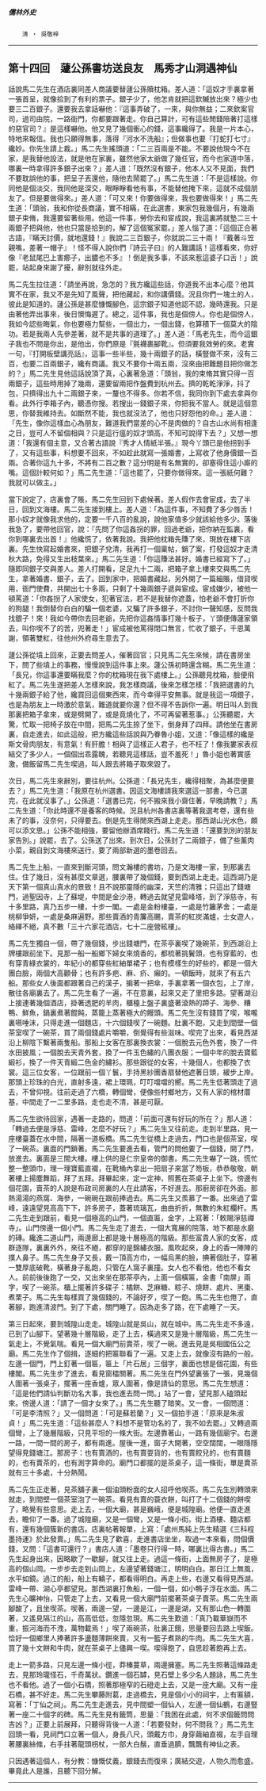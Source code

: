 

##### 儒林外史
　　`清 ‧ 吳敬梓`

* * *

## 第十四回　蘧公孫書坊送良友　馬秀才山洞遇神仙

話說馬二先生在酒店裏同差人商議要替蘧公孫贖枕箱。差人道：「這奴才手裏拿著一張首呈，就像拾到了有利的票子。銀子少了，他怎肯就把這欽贓放出來？極少也要三二百銀子。還要我去拿話嚇他：『這事弄破了，一來，與你無益；二來欽案官司，過司由院，一路衙門，你都要跟著走。你自己算計，可有這些閒錢陪著打這樣的惡官司？』是這樣嚇他。他又見了幾個衝心的錢，這事纔得了。我是一片本心，特地來報信。我也只願得無事，落得『河水不洗船』；但做事也要『打蛇打七寸』纔妙。你先生請上裁。」馬二先生搖頭道：「二三百兩是不能。不要說他現今不在家，是我替他設法，就是他在家裏，雖然他家太爺做了幾任官，而今也家道中落，哪裏一時拿得許多銀子出來？」差人道：「既然沒有銀子，他本人又不見面，我們不要耽誤他的事，把呈子丟還他，隨他去鬧罷了。」馬二先生道：「不是這樣說。你同他是個淡交，我同他是深交，眼睜睜看他有事，不能替他掩下來，這就不成個朋友了。但是要做得來。」差人道：「可又來！你要做得來，我也要做得來！」馬二先生道：「頭翁，我和你從長商議，實不相瞞，在此選書，東家包我幾個月，有幾兩銀子束脩，我還要留著些用。他這一件事，勞你去和宦成說，我這裏將就墊二三十兩銀子把與他，他也只當是拾到的，解了這個冤家罷。」差人惱了道：「這個正合著古語，『瞞天討價，就地還錢！』我說二三百銀子，你就說二三十兩！『戴著斗笠親嘴，差著一帽子』！怪不得人說你們『詩云子曰』的人難講話！這樣看來，你好像『老鼠尾巴上害癤子，出膿也不多』！倒是我多事，不該來惹這婆子口舌！」說罷，站起身來謝了擾，辭別就往外走。

馬二先生拉住道：「請坐再說，急怎的？我方纔這些話，你道我不出本心麼？他其實不在家，我又不是先知了風聲，把他藏起，和你講價錢。況且你們一塊土的人，彼此是知道的。蘧公孫是甚麼慷慨腳色，這宗銀子知道他認不認，幾時還我。只是由著他弄出事來，後日懊悔遲了。總之，這件事，我也是個傍人。你也是個傍人，我如今認些晦氣，你也要極力幫些，一個出力，一個出錢，也算積下一個莫大的陰功。若是我兩人先參差著，就不是共事的道理了。」差人道：「馬老先生，而今這銀子我也不問是你出，是他出，你們原是『氈襪裹腳靴』。但須要我效勞的來。老實一句，『打開板壁講亮話』，這事一些半些，幾十兩銀子的話，橫豎做不來，沒有三百，也要二百兩銀子，纔有商議。我又不要你十兩五兩，沒來由把難題目把你做怎的？」馬二先生見他這話說頂了真，心裏著急道：「頭翁，我的束脩其實只得一百兩銀子，這些時用掉了幾兩，還要留兩把作盤費到杭州去。擠的乾乾淨淨，抖了包，只擠得出九十二兩銀子來，一釐也不得多。你若不信，我同你到下處去拿與你看。此外行李箱子內，聽憑你搜。若搜出一錢銀子來，你把我不當人。就是這個意思，你替我維持去。如斷然不能，我也就沒法了，他也只好怨他的命。」差人道：「先生，像你這樣血心為朋友，難道我們當差的心不是肉做的？自古山水尚有相逢之日，豈可人不留個相與？只是這行瘟的奴才頭高，不知可說得下去？」又想一想道：「我還有個主意，又合著古語說『秀才人情紙半張。』現今丫頭已是他拐到手了，又有這些事，料想要不回來，不如趁此就寫一張婚書，上寫收了他身價銀一百兩。合著你這九十多，不將有二百之數？這分明是有名無實的，卻塞得住這小廝的嘴。這個計較何如？」馬二先生道：「這也罷了，只要你做得來。這一張紙何難？我就可以做主。」

當下說定了，店裏會了賬，馬二先生回到下處候著。差人假作去會宦成，去了半日，回到文海樓。馬二先生接到樓上。差人道：「為這件事，不知費了多少唇舌！那小奴才就像我求他的，定要一千八百的亂說，說他家值多少就該給他多少。落後我急了，要帶他回官，說：『先問了你這姦拐的罪，回過老爺，把你納在監裏，看你到哪裏去出首！』他纔慌了，依著我說。我把他枕箱先賺了來，現放在樓下店裏。先生快寫起婚書來，把銀子兌清，我再打一個稟帖，銷了案，打發這奴才走清秋大路，免得又生出枝葉來。」馬二先生道：「你這賺法甚好。婚書已經寫下了。」隨即同銀子交與差人。差人打開看，足足九十二兩，把箱子拿上樓來交與馬二先生，拿著婚書、銀子，去了。回到家中，把婚書藏起，另外開了一篇細賬，借貸喫用，衙門使費，共開出七十多兩，只剩了十幾兩銀子遞與宦成。宦成嫌少，被他一頓罵道：「你姦拐了人家使女，犯著官法，若不是我替你遮蓋，怕老爺不會打折你的狗腿！我倒替你白白的騙一個老婆，又騙了許多銀子，不討你一聲知感，反問我找銀子！來！我如今帶你去回老爺，先把你這姦情事打幾十板子，丫頭便傳蘧家領去，叫你喫不了的苦，兜著走！」宦成被他罵得閉口無言，忙收了銀子，千恩萬謝，領著雙紅，往他州外府尋生意去了。

蘧公孫從墳上回來，正要去問差人，催著回官；只見馬二先生來候，請在書房坐下，問了些墳上的事務，慢慢說到這件事上來。蘧公孫初時還含糊。馬二先生道：「長兄，你這事還要瞞我麼？你的枕箱現在我下處樓上。」公孫聽見枕箱，臉便飛紅了。馬二先生遂把差人怎樣來說，我怎樣商議，後來怎樣怎樣：「我把選書的九十幾兩銀子給了他，纔買回這個東西來，而今幸得平安無事。就是我這一項銀子，也是為朋友上一時激於意氣，難道就要你還？但不得不告訴你一遍。明日叫人到我那裏把箱子拿來，或是劈開了，或是竟燒化了，不可再留著惹事。」公孫聽罷，大驚，忙取一把椅子放在中間，把馬二先生捺了坐下，倒身拜了四拜。請他坐在書房裏，自走進去，如此這般，把方纔這些話說與乃眷魯小姐，又道：「像這樣的纔是斯文骨肉朋友，有意氣！有肝膽！相與了這樣正人君子，也不枉了！像我婁家表叔結交了多少人，一個個出乖露醜，若聽見這樣話，豈不羞死！」魯小姐也著實感激，備飯留馬二先生喫過，叫人跟去將箱子取來毀了。

次日，馬二先生來辭別，要往杭州。公孫道：「長兄先生，纔得相聚，為甚麼便要去？」馬二先生道：「我原在杭州選書。因這文海樓請我來選這一部書，今已選完，在此就沒事了。」公孫道：「選書已完，何不搬來我小齋住著，早晚請教？」馬二先生道：「你此時還不是養客的時候。況且杭州各書店裏等著我選考卷，還有些未了的事，沒奈何，只得要去。倒是先生得閒來西湖上走走。那西湖山光水色，頗可以添文思。」公孫不能相強，要留他辦酒席餞行。馬二先生道：「還要到別的朋友家告別。」說罷，去了。公孫送了出來。到次日，公孫封了二兩銀子，備了些薰肉小菜，親自到文海樓來送行，要了兩部新選的墨卷回去。

馬二先生上船，一直來到斷河頭，問文瀚樓的書坊，乃是文海樓一家，到那裏去住。住了幾日，沒有甚麼文章選，腰裏帶了幾個錢，要到西湖上走走。這西湖乃是天下第一個真山真水的景致！且不說那靈隱的幽深，天竺的清雅；只這出了錢塘門，過聖因寺，上了蘇堤，中間是金沙港，轉過去就望見雷峰塔，到了淨慈寺，有十多里路，真乃五步一樓，十步一閣。一處是金粉樓臺，一處是竹籬茅舍；一處是桃柳爭妍，一處是桑麻遍野。那些賣酒的青簾高颺，賣茶的紅炭滿爐，士女遊人，絡繹不絕，真不數「三十六家花酒店，七十二座營絃樓」。

馬二先生獨自一個，帶了幾個錢，步出錢塘門，在茶亭裏喫了幾碗茶，到西湖沿上牌樓跟前坐下。見那一船一船鄉下婦女來燒香的，都梳著挑鬢頭，也有穿藍的，也有穿青綠衣裳的，年紀小的都穿些紅紬單裙子；也有模樣生的好些的，都是一個大團白臉，兩個大高顴骨；也有許多疤、麻、疥、癩的。一頓飯時，就來了有五六船。那些女人後面都跟著自己的漢子，掮著一把傘，手裏拿著一個衣包，上了岸，散往各廟裏去了。馬二先生看了一遍，不在意裏，起來又走了里把多路。望著湖沿上接連著幾個酒店，掛著透肥的羊肉，櫃檯上盤子裏盛著滾熱的蹄子、海參、糟鴨、鮮魚，鍋裏煮著餛飩，蒸籠上蒸著極大的饅頭。馬二先生沒有錢買了喫，喉嚨裏嚥唾沫，只得走進一個麵店，十六個錢喫了一碗麵。肚裏不飽，又走到間壁一個茶室喫了一碗茶，買了兩個錢處片嚼嚼，倒覺得有些滋味。喫完了出來，看見西湖沿上柳陰下繫著兩隻船。那船上女客在那裏換衣裳：一個脫去元色外套，換了一件水田披風；一個脫去天青外套，換了一件玉色繡的八團衣服；一個中年的脫去寶藍緞衫，換了一件天青緞二色金的繡衫。那些跟從的女客，十幾個人，也都換了衣裳。這三位女客，一位跟前一個丫鬟，手持黑紗團香扇替他遮著日頭，緩步上岸。那頭上珍珠的白光，直射多遠，裙上環珮，叮叮噹噹的嚮。馬二先生低著頭走了過去，不曾仰視。往前走過了六橋，轉個彎，便像些村鄉地方，又有人家的棺材厝基，中間走了一二里多路，走也走不清，甚是可厭。

馬二先生欲待回家，遇著一走路的，問道：「前面可還有好玩的所在？」那人道：「轉過去便是淨慈、雷峰，怎麼不好玩？」馬二先生又往前走。走到半里路，見一座樓臺蓋在水中間，隔著一道板橋。馬二先生從橋上走過去，門口也是個茶室，喫了一碗茶。裏面的門鎖著。馬二先生要進去看，管門的問他要了一個錢，開了門，放進去。裏面是三間大樓。樓上供的是仁宗皇帝的御書。馬二先生嚇了一跳，慌忙整一整頭巾，理一理寶藍直裰，在靴桶內拿出一把扇子來當了笏板，恭恭敬敬，朝著樓上揚塵舞蹈，拜了五拜。拜畢起來，定一定神，照舊在茶桌子上坐下。傍邊有個花園，賣茶的人說是布政司房裏的人在此請客，不好進去。那廚房卻在外面。那熱湯湯的燕窩、海參，一碗碗在跟前捧過去。馬二先生又羨慕了一番。出來過了雷峰，遠遠望見高高下下，許多房子，蓋著琉璃瓦，曲曲折折，無數的朱紅欄杆。馬二先生走到跟前，看見一個極高的山門，一個直匾，金字，上寫著：「敕賜淨慈禪寺」。山門傍邊一個小門。馬二先生走了進去，一個大寬展的院落，地下都是水磨的磚。纔進二道山門，兩邊廊上都是幾十層極高的階級。那些富貴人家的女客，成群逐隊，裏裏外外，來往不絕，都穿的是錦繡衣服。風吹起來，身上的香一陣陣的撲人鼻子。馬二先生身子又長，戴一頂高方巾，一幅烏黑的臉，捵著個肚子，穿著一雙厚底破靴，橫著身子亂跑，只管在人窩子裏撞。女人也不看他，他也不看女人。前前後後跑了一交，又出來坐在那茶亭內，上面一個橫匾，金書「南屏」兩字，喫了一碗茶。櫃上擺著許多碟子：橘餅、芝麻糖、粽子、燒餅、處片、黑棗、煮栗子。馬二先生每樣買了幾個錢的，不論好歹，喫了一飽。馬二先生也倦了，直著腳，跑進清波門。到了下處，關門睡了。因為走多了路，在下處睡了一天。

第三日起來，要到城隍山走走。城隍山就是吳山，就在城中。馬二先生走不多遠，已到了山腳下。望著幾十層階級，走了上去，橫過來又是幾十層階級，馬二先生一氣走上，不覺氣喘。看見一個大廟門前賣茶，喫了一碗。進去見是吳相國伍公之廟。馬二先生作了個揖，逐細的把匾聯看了一遍。又走上去，就像沒有路的一般。左邊一個門，門上釘著一個匾，匾上「片石居」三個字，裏面也想是個花園，有些樓閣。馬二先生步了進去，看見窗櫺關著。馬二先生在門外望裏張了一張，見幾個人圍著一張桌子，擺著一座香爐，眾人圍著，像是請仙的意思。馬二先生想道：「這是他們請仙判斷功名大事，我也進去問一問。」站了一會，望見那人磕頭起來。傍邊人道：「請了一個才女來了。」馬二先生聽了暗笑。又一會，一個問道：「可是李清照？」又一個問道：「可是蘇若蘭？」又一個拍手道：「原來是朱淑貞！」馬二先生道：「這些甚麼人？料想不是管功名的了，我不如去罷。」又轉過兩個彎，上了幾層階級，只見平坦的一條大街。左邊靠著山，一路有幾個廟宇。右邊一路，一間一間的房子，都有兩進。屋後一進，窗子大開著，空空闊闊，一眼隱隱望得見錢塘江。那房子：也有賣酒的，也有賣耍貨的，也有賣餃兒的，也有賣麵的，也有賣茶的，也有測字算命的。廟門口都擺的是茶桌子，這一條街，單是賣茶就有三十多處，十分熱鬧。

馬二先生正走著，見茶舖子裏一個油頭粉面的女人招呼他喫茶。馬二先生別轉頭來就走，到間壁一個茶室泡了一碗茶。看見有賣的蓑衣餅，叫打了十二個錢的餅喫了，略覺有些意思。走上去，一個大廟，甚是巍峨，便是城隍廟。他便一直走進去，瞻仰了一番。過了城隍廟，又是一個彎，又是一條小街。街上酒樓、麵店都有，還有幾個簇新的書店。店裏帖著報單，上寫：「處州馬純上先生精選《三科程墨持運》於此發賣。」馬二先生見了歡喜，走進書店坐坐，取過一本來看，問個價錢，又問：「這書可還行？」書店人道：「墨卷只行得一時，哪裏比得古書。」馬二先生起身出來，因略歇了一歇腳，就又往上走。過這一條街，上面無房子了，是極高的個山岡。一步步去走到山岡上，左邊望著錢塘江，明明白白。那日江上無風，水平如鏡。過江的船，船上有轎子，都看得明白。再走上些，右邊又看得見西湖。雷峰一帶、湖心亭都望見。那西湖裏打魚船，一個一個，如小鴨子浮在水面。馬二先生心曠神怡，只管走了上去，又看見一個大廟門前擺著茶桌子賣茶。馬二先生兩腳酸了，且坐喫茶。喫著，兩邊一望，一邊是江，一邊是湖，又有那山色一轉圍著，又遙見隔江的山，高高低低，忽隱忽現。馬二先生歎道：「真乃載華嶽而不重，振河海而不洩，萬物載焉！」喫了兩碗茶，肚裏正餓，思量要回去路上喫飯。恰好一個鄉里人捧著許多盪麵薄餅來賣，又有一籃子煮熟的牛肉。馬二先生大喜，買了幾十文餅和牛肉，就在茶桌子上儘興一喫。喫得飽了，自思趁著飽再上去。

走上一箭多路，只見左邊一條小徑，莽榛蔓草，兩邊擁塞。馬二先生照著這條路走去，見那玲瓏怪石，千奇萬狀。鑽進一個石罅，見石壁上多少名人題詠，馬二先生也不看他。過了一個小石橋，照著那極窄的石磴走上去，又是一座大廟。又有一座石橋，甚不好走。馬二先生攀藤附葛，走過橋去，見是個小小的祠宇，上有匾額，寫著：「丁仙之祠」。馬二先生走進去，見中間塑一個仙人，左邊一個仙鶴，右邊豎著一座二十個字的碑。馬二先生見有籤筒，思量：「我困在此處，何不求個籤問問吉凶？」正要上前展拜，只聽得背後一人道：「若要發財，何不問我？」馬二先生回頭一看，見祠門口立著一個人，身長八尺，頭戴方巾，身穿繭紬直裰，左手自理著腰裏絲絛，右手拄著龍頭枴杖，一部大白鬚，直垂過臍，飄飄有神仙之表。

只因遇著這個人，有分教：慷慨仗義，銀錢去而復來；廣結交遊，人物久而愈盛。畢竟此人是誰，且聽下回分解。

* * *

